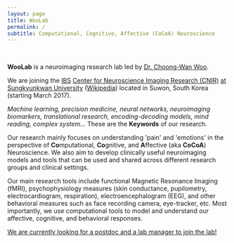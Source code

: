 ```yaml
---
layout: page
title: WooLab
permalink: /
subtitle: Computational, Cognitive, Affective (CoCoA) Neuroscience
---
```

&nbsp;

**WooLab** is a neuroimaging research lab led by 
<a href="http://wanirepo.github.io">Dr. Choong-Wan Woo</a>.  

We are joining the <a href="https://www.ibs.re.kr">IBS</a> <a href="http://cnir.ibs.re.kr/html/cnir_en/">Center for Neuroscience Imaging Research (CNIR)</a> <a href="http://www.skku.edu/eng_home/index.jsp">at Sungkyunkwan University</a> (<a href="https://en.wikipedia.org/wiki/Sungkyunkwan_University">Wikipedia</a>) located in Suwon, South Korea (starting March 2017). 

<i>Machine learning, precision medicine, neural networks, neuroimaging biomarkers, translational research, encoding-decoding models, mind reading, complex system...</i> These are the **Keywords** of our research. 

Our research mainly focuses on understanding 'pain' and 'emotions' in the perspective of **Co**mputational, **Co**gnitive, and **A**ffective (aka **CoCoA**) Neuroscience. We also aim to develop clinically useful neuroimaging models and tools that can be used and shared across different research groups and clinical settings. 

Our main research tools include functional Magnetic Resonance Imaging (fMRI), psychophysiology measures (skin conductance, pupilometry, electrocardiogram, respiration), electroencephalogram (EEG), and other behavioral measures such as face recording camera, eye-tracker, etc. Most importantly, we use computational tools to model and understand our affective, cognitive, and behavioral responses.  

[We are currently looking for a postdoc and a lab manager to join the lab!](position)